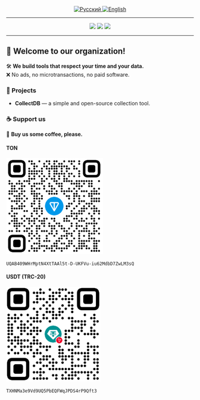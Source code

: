 <p align="center">
  <a href="./README.ru.md">
    <img src="https://img.shields.io/badge/lang-Русский-red?style=flat-square&logo=google-translate" alt="Русский" />
  </a>
  <a href="./README.md">
    <img src="https://img.shields.io/badge/lang-English-brightgreen?style=flat-square&logo=google-translate" alt="English" />
  </a>
</p>

---

<p align="center">
  <img src="https://img.shields.io/badge/opensource-100%-success?style=for-the-badge&color=brightgreen" />
  <img src="https://img.shields.io/badge/No%20Ads-🚫-red?style=for-the-badge" />
  <img src="https://img.shields.io/badge/No%20Paywalls-Free-blueviolet?style=for-the-badge" />
</p>

---

## 👋 Welcome to our organization!

🛠️ **We build tools that respect your time and your data.**  
❌ No ads, no microtransactions, no paid software.

### 💼 Projects

- **CollectDB** — a simple and open-source collection tool.

### ☕ Support us

🍵 **Buy us some coffee, please.**

#### TON

<img width="260" height="258" alt="TON QR" src="ton.png" />

```
UQAB409WHrMptN4XtTAAl5t-D-UKFVu-iu62MdbD7ZwLM3sQ
```

#### USDT (TRC-20)

<img width="254" height="254" alt="USDT QR" src="usdt(trc20).png" />

```
TXHNMa3e9Vd9UQ5PbEQFWqJPDS4rP9Qft3
```
